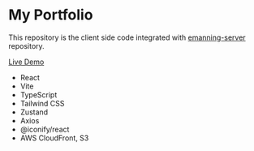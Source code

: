 # My Portfolio

This repository is the client side code integrated with <a href="https://github.com/eobcre/emanning-server" target='_blank'
rel='noopener noreferrer'>emanning-server</a> repository.

<a href="https://emanning.dev" target='_blank'
rel='noopener noreferrer'>Live Demo</a>

- React
- Vite
- TypeScript
- Tailwind CSS
- Zustand
- Axios
- @iconify/react
- AWS CloudFront, S3
